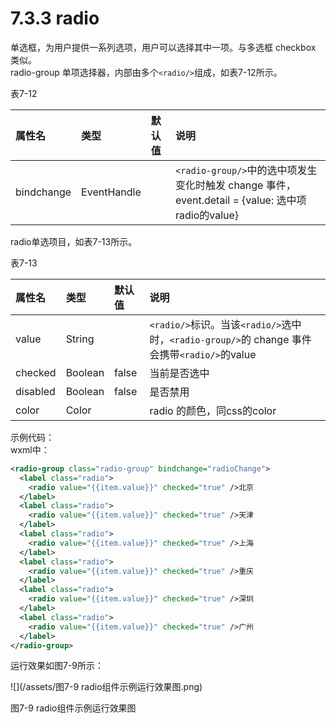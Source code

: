# 7.3.3 radio

单选框，为用户提供一系列选项，用户可以选择其中一项。与多选框 checkbox 类似。  
radio-group 单项选择器，内部由多个`<radio/>`组成，如表7-12所示。

表7-12

| 属性名 | 类型 | 默认值 | 说明 |
| :--- | :--- | :--- | :--- |
| bindchange | EventHandle |  | `<radio-group/>`中的选中项发生变化时触发 change 事件，event.detail = {value: 选中项radio的value} |

radio单选项目，如表7-13所示。

表7-13

| 属性名 | 类型 | 默认值 | 说明 |
| :--- | :--- | :--- | :--- |
| value | String |  | `<radio/>`标识。当该`<radio/>`选中时，`<radio-group/>`的 change 事件会携带`<radio/>`的value |
| checked | Boolean | false | 当前是否选中 |
| disabled | Boolean | false | 是否禁用 |
| color | Color |  | radio 的颜色，同css的color |

示例代码：  
wxml中：
```xml
<radio-group class="radio-group" bindchange="radioChange">
  <label class="radio">
    <radio value="{{item.value}}" checked="true" />北京
  </label>
  <label class="radio">
    <radio value="{{item.value}}" checked="true" />天津
  </label>
  <label class="radio">
    <radio value="{{item.value}}" checked="true" />上海
  </label>
  <label class="radio">
    <radio value="{{item.value}}" checked="true" />重庆
  </label>
  <label class="radio">
    <radio value="{{item.value}}" checked="true" />深圳
  </label>
  <label class="radio">
    <radio value="{{item.value}}" checked="true" />广州
  </label>
</radio-group>
```
运行效果如图7-9所示：

![](/assets/图7-9 radio组件示例运行效果图.png)

图7-9 radio组件示例运行效果图

